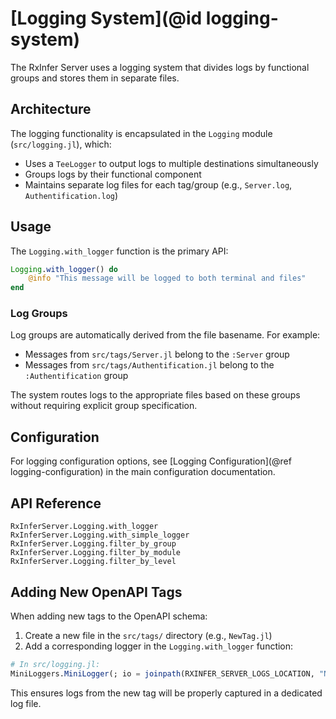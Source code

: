 # [Logging System](@id logging-system)

The RxInfer Server uses a logging system that divides logs by functional groups and stores them in separate files.

## Architecture

The logging functionality is encapsulated in the `Logging` module (`src/logging.jl`), which:

- Uses a `TeeLogger` to output logs to multiple destinations simultaneously
- Groups logs by their functional component
- Maintains separate log files for each tag/group (e.g., `Server.log`, `Authentification.log`)

## Usage

The `Logging.with_logger` function is the primary API:

```julia
Logging.with_logger() do
    @info "This message will be logged to both terminal and files"
end
```

### Log Groups

Log groups are automatically derived from the file basename. For example:
- Messages from `src/tags/Server.jl` belong to the `:Server` group
- Messages from `src/tags/Authentification.jl` belong to the `:Authentification` group

The system routes logs to the appropriate files based on these groups without requiring explicit group specification.

## Configuration

For logging configuration options, see [Logging Configuration](@ref logging-configuration) in the main configuration documentation.

## API Reference

```@docs
RxInferServer.Logging.with_logger
RxInferServer.Logging.with_simple_logger
RxInferServer.Logging.filter_by_group
RxInferServer.Logging.filter_by_module
RxInferServer.Logging.filter_by_level
```

## Adding New OpenAPI Tags

When adding new tags to the OpenAPI schema:

1. Create a new file in the `src/tags/` directory (e.g., `NewTag.jl`)
2. Add a corresponding logger in the `Logging.with_logger` function:

```julia
# In src/logging.jl:
MiniLoggers.MiniLogger(; io = joinpath(RXINFER_SERVER_LOGS_LOCATION, "NewTag.log"), kwargs_logger...) |> filter_by_group(:NewTag)
```

This ensures logs from the new tag will be properly captured in a dedicated log file. 